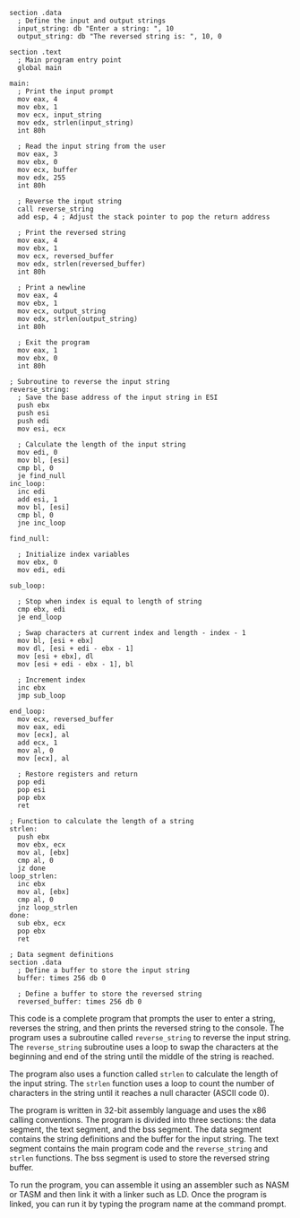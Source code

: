 ```
section .data
  ; Define the input and output strings
  input_string: db "Enter a string: ", 10
  output_string: db "The reversed string is: ", 10, 0

section .text
  ; Main program entry point
  global main

main:
  ; Print the input prompt
  mov eax, 4
  mov ebx, 1
  mov ecx, input_string
  mov edx, strlen(input_string)
  int 80h

  ; Read the input string from the user
  mov eax, 3
  mov ebx, 0
  mov ecx, buffer
  mov edx, 255
  int 80h

  ; Reverse the input string
  call reverse_string
  add esp, 4 ; Adjust the stack pointer to pop the return address

  ; Print the reversed string
  mov eax, 4
  mov ebx, 1
  mov ecx, reversed_buffer
  mov edx, strlen(reversed_buffer)
  int 80h

  ; Print a newline
  mov eax, 4
  mov ebx, 1
  mov ecx, output_string
  mov edx, strlen(output_string)
  int 80h

  ; Exit the program
  mov eax, 1
  mov ebx, 0
  int 80h

; Subroutine to reverse the input string
reverse_string:
  ; Save the base address of the input string in ESI
  push ebx
  push esi
  push edi
  mov esi, ecx

  ; Calculate the length of the input string
  mov edi, 0
  mov bl, [esi]
  cmp bl, 0
  je find_null
inc_loop:
  inc edi
  add esi, 1
  mov bl, [esi]
  cmp bl, 0
  jne inc_loop

find_null:

  ; Initialize index variables
  mov ebx, 0
  mov edi, edi

sub_loop:

  ; Stop when index is equal to length of string
  cmp ebx, edi
  je end_loop

  ; Swap characters at current index and length - index - 1
  mov bl, [esi + ebx]
  mov dl, [esi + edi - ebx - 1]
  mov [esi + ebx], dl
  mov [esi + edi - ebx - 1], bl

  ; Increment index
  inc ebx
  jmp sub_loop

end_loop:
  mov ecx, reversed_buffer
  mov eax, edi
  mov [ecx], al
  add ecx, 1
  mov al, 0
  mov [ecx], al

  ; Restore registers and return
  pop edi
  pop esi
  pop ebx
  ret

; Function to calculate the length of a string
strlen:
  push ebx
  mov ebx, ecx
  mov al, [ebx]
  cmp al, 0
  jz done
loop_strlen:
  inc ebx
  mov al, [ebx]
  cmp al, 0
  jnz loop_strlen
done:
  sub ebx, ecx
  pop ebx
  ret

; Data segment definitions
section .data
  ; Define a buffer to store the input string
  buffer: times 256 db 0

  ; Define a buffer to store the reversed string
  reversed_buffer: times 256 db 0
```

This code is a complete program that prompts the user to enter a string, reverses the string, and then prints the reversed string to the console. The program uses a subroutine called `reverse_string` to reverse the input string. The `reverse_string` subroutine uses a loop to swap the characters at the beginning and end of the string until the middle of the string is reached.

The program also uses a function called `strlen` to calculate the length of the input string. The `strlen` function uses a loop to count the number of characters in the string until it reaches a null character (ASCII code 0).

The program is written in 32-bit assembly language and uses the x86 calling conventions. The program is divided into three sections: the data segment, the text segment, and the bss segment. The data segment contains the string definitions and the buffer for the input string. The text segment contains the main program code and the `reverse_string` and `strlen` functions. The bss segment is used to store the reversed string buffer.

To run the program, you can assemble it using an assembler such as NASM or TASM and then link it with a linker such as LD. Once the program is linked, you can run it by typing the program name at the command prompt.